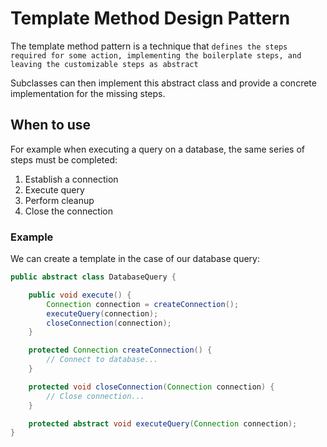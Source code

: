 # Template Method Design Pattern

The template method pattern is a technique
that `defines the steps required for some action, implementing the boilerplate steps, and leaving the customizable steps as abstract`

Subclasses can then implement this abstract class and provide a concrete implementation for the missing steps.

## When to use

For example when executing a query on a database, the same series of steps must be completed:

1. Establish a connection
2. Execute query
3. Perform cleanup
4. Close the connection

### Example

We can create a template in the case of our database query:

```java
public abstract class DatabaseQuery {

    public void execute() {
        Connection connection = createConnection();
        executeQuery(connection);
        closeConnection(connection);
    }

    protected Connection createConnection() {
        // Connect to database...
    }

    protected void closeConnection(Connection connection) {
        // Close connection...
    }

    protected abstract void executeQuery(Connection connection);
}
```